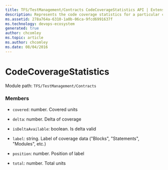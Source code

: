 ```yaml
---
title: TFS/TestManagement/Contracts CodeCoverageStatistics API | Extensions for Azure DevOps Services
description: Represents the code coverage statistics for a particular coverage label (modules, statements, blocks, etc.)
ms.assetid: 278a764a-6310-1a0b-06ca-9fcd6991637f
ms.technology: devops-ecosystem
generated: true
author: chcomley
ms.topic: article
ms.author: chcomley
ms.date: 08/04/2016
---
```


# CodeCoverageStatistics

Module path: `TFS/TestManagement/Contracts`


### Members

* `covered`: number. Covered units

* `delta`: number. Delta of coverage

* `isDeltaAvailable`: boolean. Is delta valid

* `label`: string. Label of coverage data (&quot;Blocks&quot;, &quot;Statements&quot;, &quot;Modules&quot;, etc.)

* `position`: number. Position of label

* `total`: number. Total units

